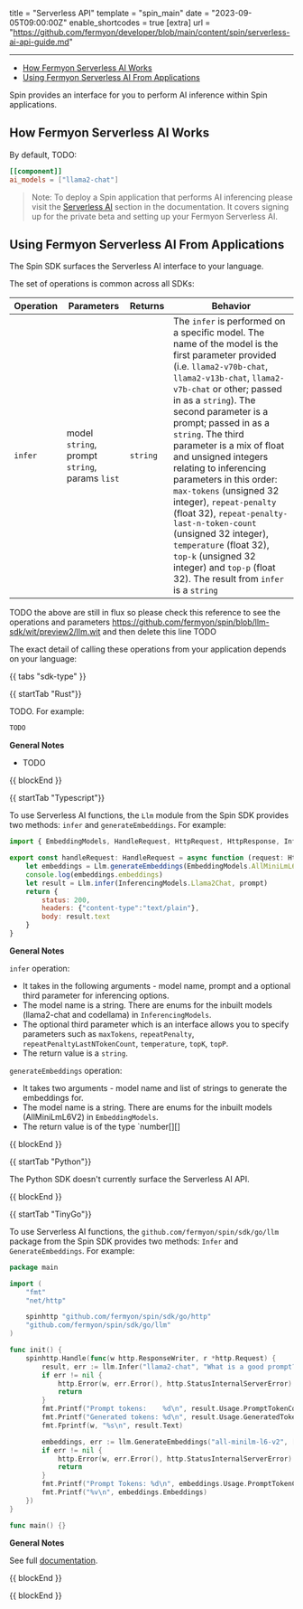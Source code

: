 title = "Serverless API"
template = "spin_main"
date = "2023-09-05T09:00:00Z"
enable_shortcodes = true
[extra]
url = "https://github.com/fermyon/developer/blob/main/content/spin/serverless-ai-api-guide.md"

---
- [How Fermyon Serverless AI Works](#how-fermyon-serverless-ai-works)
- [Using Fermyon Serverless AI From Applications](#using-fermyon-serverless-ai-from-applications)


Spin provides an interface for you to perform AI inference within Spin applications.

## How Fermyon Serverless AI Works

By default, TODO:

```toml
[[component]]
ai_models = ["llama2-chat"]
```

> Note: To deploy a Spin application that performs AI inferencing please visit the [Serverless AI](https://developer.fermyon.com/cloud/serverless-ai#accessing-private-beta) section in the documentation. It covers signing up for the private beta and setting up your Fermyon Serverless AI.

## Using Fermyon Serverless AI From Applications

The Spin SDK surfaces the Serverless AI interface to your language.

The set of operations is common across all SDKs:

| Operation  | Parameters | Returns | Behavior |
|------------|------------|---------|----------|
| `infer`  | model `string`, prompt `string`, params `list` | `string`  | The `infer` is performed on a specific model. The name of the model is the first parameter provided (i.e. `llama2-v70b-chat`, `llama2-v13b-chat`, `llama2-v7b-chat` or other; passed in as a `string`). The second parameter is a prompt; passed in as a `string`. The third parameter is a mix of float and unsigned integers relating to inferencing parameters in this order: `max-tokens` (unsigned 32 integer), `repeat-penalty` (float 32), `repeat-penalty-last-n-token-count` (unsigned 32 integer), `temperature` (float 32), `top-k` (unsigned 32 integer) and `top-p` (float 32). The result from `infer` is a `string` |

TODO the above are still in flux so please check this reference to see the operations and parameters https://github.com/fermyon/spin/blob/llm-sdk/wit/preview2/llm.wit and then delete this line TODO

The exact detail of calling these operations from your application depends on your language:

{{ tabs "sdk-type" }}

{{ startTab "Rust"}}

TODO. For example:

```rust
TODO
```

**General Notes** 
* TODO

{{ blockEnd }}

{{ startTab "Typescript"}}

To use Serverless AI functions, the `Llm` module from the Spin SDK provides two methods: `infer` and `generateEmbeddings`. For example: 

```javascript
import { EmbeddingModels, HandleRequest, HttpRequest, HttpResponse, InferencingModels, Llm} from "@fermyon/spin-sdk"

export const handleRequest: HandleRequest = async function (request: HttpRequest): Promise<HttpResponse> {
    let embeddings = Llm.generateEmbeddings(EmbeddingModels.AllMiniLmL6V2, ["someString"])
    console.log(embeddings.embeddings)
    let result = Llm.infer(InferencingModels.Llama2Chat, prompt)
    return {
        status: 200,
        headers: {"content-type":"text/plain"},
        body: result.text
    }
}
```

**General Notes**

`infer` operation:

- It takes in the following arguments - model name, prompt and a optional third parameter for inferencing options. 
- The model name is a string. There are enums for the inbuilt models (llama2-chat and codellama) in `InferencingModels`.
- The optional third parameter which is an interface allows you to specify parameters such as `maxTokens`, `repeatPenalty`, `repeatPenaltyLastNTokenCount`, `temperature`, `topK`, `topP`.  
- The return value is a `string`.

`generateEmbeddings` operation:

- It takes two arguments - model name and list of strings to generate the embeddings for. 
- The model name is a string. There are enums for the inbuilt models (AllMiniLmL6V2) in `EmbeddingModels`.
- The return value is of the type `number[][] 

{{ blockEnd }}

{{ startTab "Python"}}

The Python SDK doesn't currently surface the Serverless AI API. 

{{ blockEnd }}

{{ startTab "TinyGo"}}

To use Serverless AI functions, the `github.com/fermyon/spin/sdk/go/llm` package from the Spin SDK provides two methods: `Infer` and `GenerateEmbeddings`. For example:

```go
package main

import (
	"fmt"
	"net/http"

	spinhttp "github.com/fermyon/spin/sdk/go/http"
	"github.com/fermyon/spin/sdk/go/llm"
)

func init() {
	spinhttp.Handle(func(w http.ResponseWriter, r *http.Request) {
		result, err := llm.Infer("llama2-chat", "What is a good prompt?", nil)
		if err != nil {
			http.Error(w, err.Error(), http.StatusInternalServerError)
			return
		}
		fmt.Printf("Prompt tokens:    %d\n", result.Usage.PromptTokenCount)
		fmt.Printf("Generated tokens: %d\n", result.Usage.GeneratedTokenCount)
		fmt.Fprintf(w, "%s\n", result.Text)

		embeddings, err := llm.GenerateEmbeddings("all-minilm-l6-v2", []string{"Hello world"})
		if err != nil {
			http.Error(w, err.Error(), http.StatusInternalServerError)
			return
		}
		fmt.Printf("Prompt Tokens: %d\n", embeddings.Usage.PromptTokenCount)
		fmt.Printf("%v\n", embeddings.Embeddings)
	})
}

func main() {}
```

**General Notes**

See full [documentation](https://pkg.go.dev/github.com/fermyon/spin/sdk/go/llm).

{{ blockEnd }}

{{ blockEnd }}